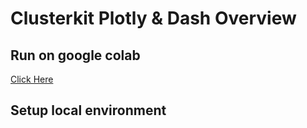 # Clusterkit Plotly & Dash Overview

## Run on google colab
[Click Here](https://colab.research.google.com/github/paiboon15721/clusterkit-dash-training/blob/master/notebook/Plotly%20%26%20Dash%20Overview.ipynb)

## Setup local environment